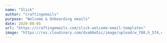 ```yaml
---
name: "Slick"
author: "craftingemails"
purpose: "Welcome & Onboarding emails"
date: 2020-08-05
url: "https://craftingemails.com/slick-welcome-email-templates"
image: "https://res.cloudinary.com/dxa66e5ic/image/upload/w_768,h_574,c_thumb,f_auto,q_auto:best/dpr_1.0/v1635689244/website/products/thumbnails/slick-welcome-thumbnails.jpg"
---
```

